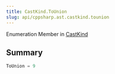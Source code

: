 ```yaml
---
title: CastKind.ToUnion
slug: api/cppsharp.ast.castkind.tounion
---
```

Enumeration Member in [CastKind](/api/cppsharp/ast/castkind)

## Summary



```csharp
ToUnion = 9
```

